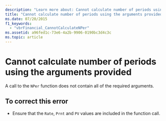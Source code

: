 ```yaml
---
description: "Learn more about: Cannot calculate number of periods using the arguments provided"
title: "Cannot calculate number of periods using the arguments provided"
ms.date: 07/20/2015
f1_keywords: 
  - "vbrFinancial_CannotCalculateNPer"
ms.assetid: a96fed1c-73e6-4a2b-9906-0190bc3d4c3c
ms.topic: article
---
```

# Cannot calculate number of periods using the arguments provided

A call to the `NPer` function does not contain all of the required arguments.  
  
## To correct this error  
  
- Ensure that the `Rate`, `Prnt` and `PV` values are included in the function call.
